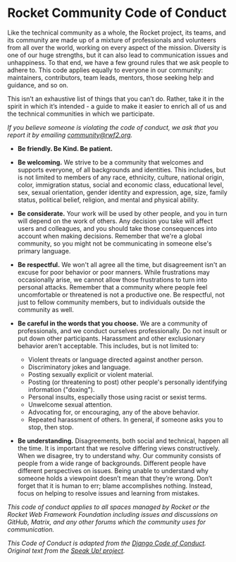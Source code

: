 # Rocket Community Code of Conduct

Like the technical community as a whole, the Rocket project, its teams, and its
community are made up of a mixture of professionals and volunteers from all over
the world, working on every aspect of the mission. Diversity is one of our huge
strengths, but it can also lead to communication issues and unhappiness. To that
end, we have a few ground rules that we ask people to adhere to. This code
applies equally to everyone in our community: maintainers, contributors, team
leads, mentors, those seeking help and guidance, and so on.

This isn’t an exhaustive list of things that you can’t do. Rather, take it in
the spirit in which it’s intended - a guide to make it easier to enrich all of
us and the technical communities in which we participate.

_If you believe someone is violating the code of conduct, we ask that you report
it by emailing community@rwf2.org._

- **Be friendly. Be Kind. Be patient.**

- **Be welcoming.** We strive to be a community that welcomes and supports
  everyone, of all backgrounds and identities. This includes, but is not limited
  to members of any race, ethnicity, culture, national origin, color,
  immigration status, social and economic class, educational level, sex, sexual
  orientation, gender identity and expression, age, size, family status,
  political belief, religion, and mental and physical ability.

- **Be considerate.** Your work will be used by other people, and you in turn
  will depend on the work of others. Any decision you take will affect users and
  colleagues, and you should take those consequences into account when making
  decisions. Remember that we're a global community, so you might not be
  communicating in someone else's primary language.

- **Be respectful.** We won't all agree all the time, but disagreement isn't an
  excuse for poor behavior or poor manners. While frustrations may occasionally
  arise, we cannot allow those frustrations to turn into personal attacks.
  Remember that a community where people feel uncomfortable or threatened is not
  a productive one. Be respectful, not just to fellow community members, but to
  individuals outside the community as well.

- **Be careful in the words that you choose.** We are a community of
  professionals, and we conduct ourselves professionally. Do not insult or put
  down other participants. Harassment and other exclusionary behavior aren't
  acceptable. This includes, but is not limited to:
  - Violent threats or language directed against another person.
  - Discriminatory jokes and language.
  - Posting sexually explicit or violent material.
  - Posting (or threatening to post) other people's personally identifying
    information ("doxing").
  - Personal insults, especially those using racist or sexist terms.
  - Unwelcome sexual attention.
  - Advocating for, or encouraging, any of the above behavior.
  - Repeated harassment of others. In general, if someone asks you to stop, then
    stop.

- **Be understanding.** Disagreements, both social and technical, happen all the
  time. It is important that we resolve differing views constructively. When we
  disagree, try to understand why. Our community consists of people from a wide
  range of backgrounds. Different people have different perspectives on issues.
  Being unable to understand why someone holds a viewpoint doesn’t mean that
  they’re wrong. Don’t forget that it is human to err; blame accomplishes
  nothing. Instead, focus on helping to resolve issues and learning from
  mistakes.

_This code of conduct applies to all spaces managed by Rocket or the Rocket Web
Framework Foundation including issues and discussions on GitHub, Matrix, and any
other forums which the community uses for communication._

_This Code of Conduct is adapted from the [Django Code of Conduct]. Original text
from the [Speak Up! project]._

[Django Code of Conduct]: https://www.djangoproject.com/conduct/
[Speak Up! project]: http://web.archive.org/web/20141109123859/http://speakup.io/coc.html

